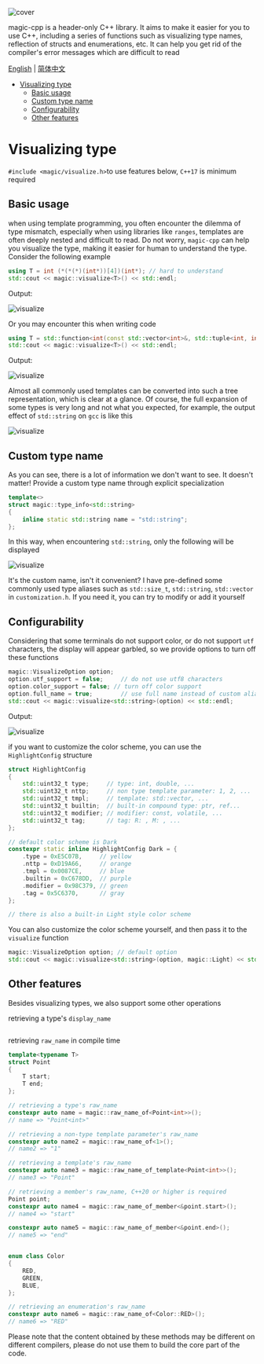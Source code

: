 ![cover](docs/assets/cover.png)

magic-cpp is a header-only C++ library. It aims to make it easier for you to use C++, including a series of functions such as visualizing type names, reflection of structs and enumerations, etc. It can help you get rid of the compiler's error messages which are difficult to read

[English](README.md) | [简体中文](README.zh.md)

- [Visualizing type](#visualizing-type)
  - [Basic usage](#basic-usage)
  - [Custom type name](#custom-type-name)
  - [Configurability](#configurability)
  - [Other features](#other-features)


# Visualizing type
`#include <magic/visualize.h>`to use features below, `C++17` is minimum required

## Basic usage
when using template programming, you often encounter the dilemma of type mismatch, especially when using libraries like `ranges`, templates are often deeply nested and difficult to read. Do not worry, `magic-cpp` can help you visualize the type, making it easier for human to understand the type. Consider the following example
```cpp
using T = int (*(*(*)(int*))[4])(int*); // hard to understand
std::cout << magic::visualize<T>() << std::endl;
```
Output:

![visualize](docs/assets/sample_ptr.png)

Or you may encounter this when writing code
```cpp
using T = std::function<int(const std::vector<int>&, std::tuple<int, int, int>)>; // hard to understand
std::cout << magic::visualize<T>() << std::endl;
```
Output:

![visualize](docs/assets/std_function.png)

Almost all commonly used templates can be converted into such a tree representation, which is clear at a glance. Of course, the full expansion of some types is very long and not what you expected, for example, the output effect of `std::string` on `gcc` is like this

![visualize](docs/assets/full_std_string.png)

## Custom type name
As you can see, there is a lot of information we don't want to see. It doesn't matter! Provide a custom type name through explicit specialization
```cpp
template<>
struct magic::type_info<std::string>
{
    inline static std::string name = "std::string";
};
```
In this way, when encountering `std::string`, only the following will be displayed

![visualize](docs/assets/std_string.png)

It's the custom name, isn't it convenient? I have pre-defined some commonly used type aliases such as `std::size_t`, `std::string`, `std::vector` in `customization.h`. If you need it, you can try to modify or add it yourself

## Configurability
Considering that some terminals do not support color, or do not support `utf` characters, the display will appear garbled, so we provide options to turn off these functions
```cpp
magic::VisualizeOption option;
option.utf_support = false;     // do not use utf8 characters
option.color_support = false; // turn off color support
option.full_name = true;        // use full name instead of custom alias
std::cout << magic::visualize<std::string>(option) << std::endl;
```
Output:

![visualize](docs/assets/noutf_nocolor_full_std_string.png)

if you want to customize the color scheme, you can use the `HighlightConfig` structure
```cpp
struct HighlightConfig
{
    std::uint32_t type;     // type: int, double, ...
    std::uint32_t nttp;     // non type template parameter: 1, 2, ...
    std::uint32_t tmpl;     // template: std::vector, ...
    std::uint32_t builtin;  // built-in compound type: ptr, ref...
    std::uint32_t modifier; // modifier: const, volatile, ...
    std::uint32_t tag;      // tag: R: , M: , ...
};

// default color scheme is Dark
constexpr static inline HighlightConfig Dark = {
    .type = 0xE5C07B,     // yellow
    .nttp = 0xD19A66,     // orange
    .tmpl = 0x0087CE,     // blue
    .builtin = 0xC678DD,  // purple
    .modifier = 0x98C379, // green
    .tag = 0x5C6370,      // gray
};

// there is also a built-in Light style color scheme
```
You can also customize the color scheme yourself, and then pass it to the `visualize` function
```cpp
magic::VisualizeOption option; // default option
std::cout << magic::visualize<std::string>(option, magic::Light) << std::endl;
```
## Other features
Besides visualizing types, we also support some other operations

retrieving a type's `display_name`
```cpp


```

retrieving `raw_name` in compile time
```cpp
template<typename T>
struct Point
{
    T start;
    T end;
};

// retrieving a type's raw_name
constexpr auto name = magic::raw_name_of<Point<int>>();
// name => "Point<int>"

// retrieving a non-type template parameter's raw_name
constexpr auto name2 = magic::raw_name_of<1>();
// name2 => "1"

// retrieving a template's raw_name
constexpr auto name3 = magic::raw_name_of_template<Point<int>>();
// name3 => "Point"

// retrieving a member's raw_name, C++20 or higher is required
Point point;
constexpr auto name4 = magic::raw_name_of_member<&point.start>();
// name4 => "start"

constexpr auto name5 = magic::raw_name_of_member<&point.end>();
// name5 => "end"


enum class Color
{
    RED,
    GREEN,
    BLUE,
};

// retrieving an enumeration's raw_name
constexpr auto name6 = magic::raw_name_of<Color::RED>();
// name6 => "RED"
```
Please note that the content obtained by these methods may be different on different compilers, please do not use them to build the core part of the code.